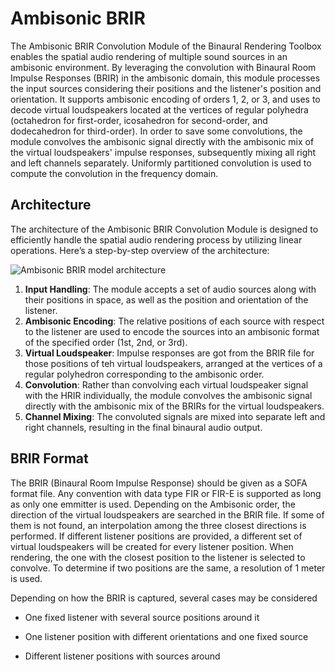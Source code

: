 # Ambisonic BRIR

The Ambisonic BRIR Convolution Module of the Binaural Rendering Toolbox enables the spatial audio rendering of multiple sound sources in an ambisonic environment. By leveraging the convolution with Binaural Room Impulse Responses (BRIR) in the ambisonic domain, this module processes the input sources considering their positions and the listener's position and orientation. It supports ambisonic encoding of orders 1, 2, or 3, and uses to decode virtual loudspeakers located at the vertices of regular polyhedra (octahedron for first-order, icosahedron for second-order, and dodecahedron for third-order). In order to save some convolutions, the module convolves the ambisonic signal directly with the ambisonic mix of the virtual loudspeakers' impulse responses, subsequently mixing all right and left channels separately. Uniformly partitioned convolution is used to compute the convolution in the frequency domain.

## Architecture

The architecture of the Ambisonic BRIR Convolution Module is designed to efficiently handle the spatial audio rendering process by utilizing linear operations. Here’s a step-by-step overview of the architecture:

![Ambisonic BRIR model architecture](/BRT-Documentation/assets/AmbisonicBRIR.png "Ambisonic BRIR model architecture")

1. **Input Handling**: The module accepts a set of audio sources along with their positions in space, as well as the position and orientation of the listener.
2. **Ambisonic Encoding**: The relative positions of each source with respect to the listener are used to encode the sources into an ambisonic format of the specified order (1st, 2nd, or 3rd).
3. **Virtual Loudspeaker**: Impulse responses are got from the BRIR file for those positions of teh virtual loudspeakers, arranged at the vertices of a regular polyhedron corresponding to the ambisonic order.
4. **Convolution**: Rather than convolving each virtual loudspeaker signal with the HRIR individually, the module convolves the ambisonic signal directly with the ambisonic mix of the BRIRs for the virtual loudspeakers.
5. **Channel Mixing**: The convoluted signals are mixed into separate left and right channels, resulting in the final binaural audio output.

## BRIR Format

The BRIR (Binaural Room Impulse Response) should be given as a SOFA format file. Any convention with data type FIR or FIR-E is supported as long as only one emmitter is used. Depending on the Ambisonic order, the direction of the virtual loudspeakers are searched in the BRIR file. If some of them is not found, an interpolation among the three closest directions is performed. If different listener positions are provided, a different set of virtual loudspeakers will be created for every listener position. When rendering, the one with the closest position to the listener is selected to convolve. To determine if two positions are the same, a resolution of 1 meter is used.   

Depending on how the BRIR is captured, several cases may be considered

* One fixed listener with several source positions around it

* One listener position with different orientations and one fixed source

* Different listener positions with sources around

